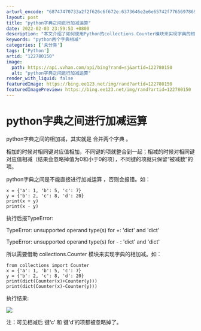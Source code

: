 ```yaml
---
arturl_encode: "68747470733a2f2f626c6f672e:6373646e2e6e65742f77656978696e5f35303438363139322f:61727469636c652f64657461696c732f313232373830313530"
layout: post
title: "python字典之间进行加减运算"
date: 2022-02-03 23:59:53 +0800
description: "本文介绍了如何使用Python的collections.Counter模块来实现字典的相加减操作。当"
keywords: "python两个字典相减"
categories: ['未分类']
tags: ['Python']
artid: "122780150"
image:
  path: https://api.vvhan.com/api/bing?rand=sj&artid=122780150
  alt: "python字典之间进行加减运算"
render_with_liquid: false
featuredImage: https://bing.ee123.net/img/rand?artid=122780150
featuredImagePreview: https://bing.ee123.net/img/rand?artid=122780150
---
```


# python字典之间进行加减运算

python字典之间的相加减，其实就是
合并两个字典
。
  
相加的时候对相同键对应值相加，不同键的项就整合到一起；相减的时候对相同键对应值相减（结果会忽略掉值为0和小于0的项），不同键的项就只保留“被减数”的项。

python字典之间是不能直接进行加减运算
，否则会报错。如：

```
x = {'a': 1, 'b': 5, 'c': 7}
y = {'b': 2, 'c': 8, 'd': 20}
print(x + y)
print(x - y)
```

执行后报TypeError:
  

TypeError: unsupported operand type(s) for +: 'dict' and 'dict'
  
TypeError: unsupported operand type(s) for - : 'dict' and 'dict'

所以需要借助
collections.Counter
模块来实现字典的相加减。如：

```
from collections import Counter
x = {'a': 1, 'b': 5, 'c': 7}
y = {'b': 2, 'c': 8, 'd': 20}
print(dict(Counter(x)+Counter(y)))
print(dict(Counter(x)-Counter(y)))
```

执行结果:
  
![](https://i-blog.csdnimg.cn/blog_migrate/cc84c433f6a5f0f89f1181668748771d.png)
  
注：可见相减后 键‘c’ 和 键‘d’的项都被忽略掉了。